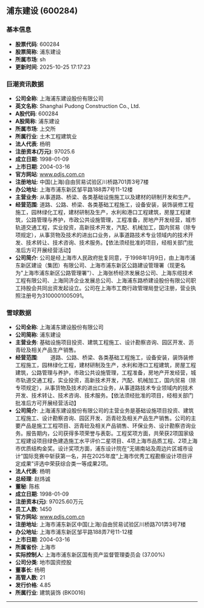 ## 浦东建设 (600284)

### 基本信息

- **股票代码**: 600284
- **股票简称**: 浦东建设
- **所属市场**: sh
- **更新时间**: 2025-10-25 17:17:23

### 巨潮资讯数据

- **公司全称**: 上海浦东建设股份有限公司
- **英文名称**: Shanghai Pudong Construction Co., Ltd.
- **A股代码**: 600284
- **A股简称**: 浦东建设
- **所属市场**: 上交所
- **所属行业**: 土木工程建筑业
- **法人代表**: 杨明
- **注册资本(万元)**: 97025.6
- **成立日期**: 1998-01-09
- **上市日期**: 2004-03-16
- **官方网站**: www.pdjs.com.cn
- **注册地址**: 中国(上海)自由贸易试验区川桥路701弄3号7楼
- **办公地址**: 上海市浦东新区邹平路188弄7号11-12楼
- **主营业务**: 从事道路、桥梁、各类基础设施施工以及建材的研制开发和生产。
- **经营范围**: 道路、公路、桥梁、各类基础工程施工，设备安装，装饰装修工程施工，园林绿化工程，建材研制及生产，水利和港口工程建筑，房屋工程建筑，公路管理与养护，市政公共设施管理，工程准备，房地产开发经营，城市轨道交通工程，实业投资，高新技术开发，汽配、机械加工，国内贸易（除专项规定），从事货物及技术的进出口业务，从事道路技术专业领域内的技术开发、技术转让、技术咨询、技术服务。【依法须经批准的项目，经相关部门批准后方可开展经营活动】
- **公司简介**: 公司是经上海市人民政府批复同意，于1998年1月9日，由上海市浦东新区建设（集团）有限公司、上海市浦东新区公路建设管理署（现更名为"上海市浦东新区公路管理署"）、上海张桥经济发展总公司、上海东缆技术工程有限公司、上海同济企业发展总公司、上海浦东路桥建设股份有限公司职工持股会共同出资发起设立。公司在上海市工商行政管理局登记注册，营业执照注册号为3100001005091。

### 雪球数据

- **公司全称**: 上海浦东建设股份有限公司
- **公司简称**: 浦东建设
- **主营业务**: 基础设施项目投资、建筑工程施工、设计勘察咨询、园区开发、沥青砼及相关产品生产销售。
- **经营范围**: 　　道路、公路、桥梁、各类基础工程施工，设备安装，装饰装修工程施工，园林绿化工程，建材研制及生产，水利和港口工程建筑，房屋工程建筑，公路管理与养护，市政公共设施管理，工程准备，房地产开发经营，城市轨道交通工程，实业投资，高新技术开发，汽配、机械加工，国内贸易（除专项规定），从事货物及技术的进出口业务，从事道路技术专业领域内的技术开发、技术转让、技术咨询、技术服务。【依法须经批准的项目，经相关部门批准后方可开展经营活动】
- **公司简介**: 上海浦东建设股份有限公司的主营业务是基础设施项目投资、建筑工程施工、设计勘察咨询、园区开发、沥青砼及相关产品生产销售。公司的主要产品是施工工程项目、沥青砼及相关产品销售、环保业务、设计勘察咨询业务。报告期内，公司获得多项荣誉与表彰。工程奖项方面，共荣获2项国家级工程建设项目绿色建造施工水平评价二星项目、4项上海市品质工程、2项上海市优质结构金奖。设计奖项方面，浦东设计院在“无锡南站及周边片区城市设计”国际竞赛中斩获第一名，并在2025年度“上海市优秀工程勘察设计项目评定成果”评选中荣获综合类一等成果2项。
- **法人代表**: 杨明
- **总经理**: 赵炜诚
- **董秘**: 陈栋
- **成立日期**: 1998-01-09
- **注册资本(元)**: 97025.60万元
- **员工人数**: 1450
- **官方网站**: www.pdjs.com.cn
- **注册地址**: 上海市浦东新区中国(上海)自由贸易试验区川桥路701弄3号7楼
- **办公地址**: 上海市浦东新区邹平路188弄7号11-12楼
- **上市日期**: 2004-03-16
- **所属省份**: 上海市
- **实际控制人**: 上海市浦东新区国有资产监督管理委员会 (37.00%)
- **公司分类**: 地市国资控股
- **董事长**: 杨明
- **高管人数**: 21
- **发行价格**: 4.85
- **所属行业**: 建筑装饰 (BK0016)

---